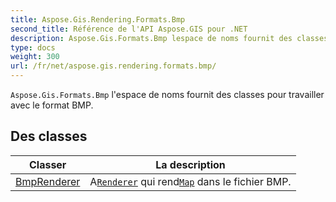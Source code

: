 ```yaml
---
title: Aspose.Gis.Rendering.Formats.Bmp
second_title: Référence de l'API Aspose.GIS pour .NET
description: Aspose.Gis.Formats.Bmp lespace de noms fournit des classes pour travailler avec le format BMP.
type: docs
weight: 300
url: /fr/net/aspose.gis.rendering.formats.bmp/
---
```

`Aspose.Gis.Formats.Bmp` l'espace de noms fournit des classes pour travailler avec le format BMP.

## Des classes

| Classer | La description |
| --- | --- |
| [BmpRenderer](./bmprenderer/) | A[`Renderer`](../aspose.gis.rendering/renderer/) qui rend[`Map`](../aspose.gis.rendering/map/) dans le fichier BMP. |


